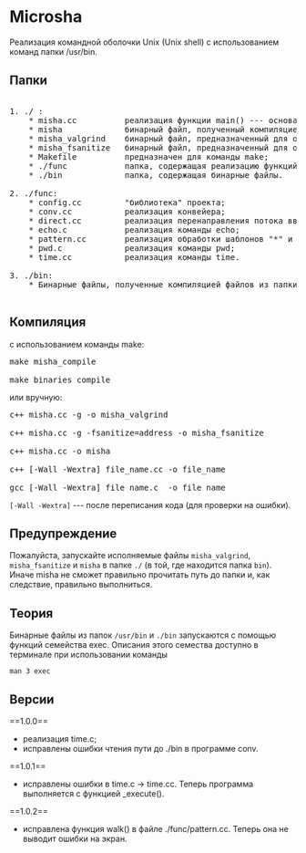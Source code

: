 # Microsha

Реализация командной оболочки Unix (Unix shell) с использованием команд папки /usr/bin.

## Папки

<pre>

1. ./ :
    * misha.cc          реализация функции main() --- основа работы оболочки;
    * misha             бинарный файл, полученный компиляцией, описанной ниже;
    * misha_valgrind    бинарный файл, предназначенный для отладки c программой valgrind;
    * misha_fsanitize   бинарный файл, предназначенный для отладки;
    * Makefile          предназначен для команды make;
    * ./func            папка, содержащая реализацию функций проекта;
    * ./bin             папка, содержащая бинарные файлы.

2. ./func:
    * config.cc         "библиотека" проекта;
    * conv.cc           реализация конвейера;
    * direct.cc         реализация перенаправления потока ввода-вывода;   
    * echo.c            реализация команды echo;
    * pattern.cc        реализация обработки шаблонов "*" и "?";
    * pwd.c             реализация команды pwd;
    * time.cc           реализация команды time.

3. ./bin:
    * Бинарные файлы, полученные компиляцией файлов из папки func.

</pre>

## Компиляция

с использованием команды make:

<pre>
make misha_compile

make binaries_compile
</pre>   

или вручную:

<pre>
c++ misha.cc -g -o misha_valgrind

c++ misha.cc -g -fsanitize=address -o misha_fsanitize

c++ misha.cc -o misha

c++ [-Wall -Wextra] file_name.cc -o file_name

gcc [-Wall -Wextra] file_name.c  -o file_name
</pre>

`[-Wall -Wextra]` --- после переписания кода (для проверки на ошибки).

## Предупреждение

Пожалуйста, запускайте исполняемые файлы `misha_valgrind`, `misha_fsanitize` и `misha` в папке `./` (в той, где находится папка `bin`). Иначе misha не сможет правильно прочитать путь до папки и, как следствие, правильно выполниться.

## Теория

Бинарные файлы из папок `/usr/bin` и `./bin` запускаются с помощью функций семейства exec. Описания этого семества доступно в терминале при использовании команды

    man 3 exec

## Версии

==1.0.0== 
* реализация time.c; 
* исправлены ошибки чтения пути до ./bin в программе conv.

==1.0.1== 
* исправлены ошибки в time.c -> time.cc. Теперь программа выполняется с функцией _execute().

==1.0.2==
* исправлена функция walk() в файле ./func/pattern.cc. Теперь она не выводит ошибки на экран.
